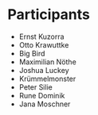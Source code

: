 # Participants

* Ernst Kuzorra
* Otto Krawuttke
* Big Bird
* Maximilian Nöthe
* Joshua Luckey
* Krümmelmonster
* Peter Silie
* Rune Dominik
* Jana Moschner 